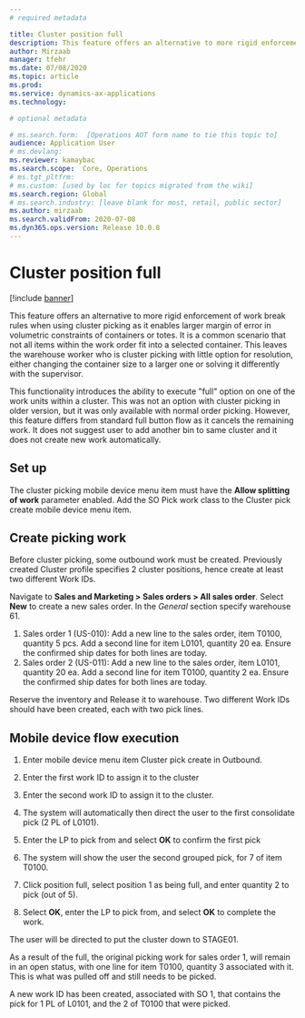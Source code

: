 ```yaml
---
# required metadata

title: Cluster position full
description: This feature offers an alternative to more rigid enforcement of work break rules when using cluster picking as it enables larger margin of error in volumetric constraints of containers or totes. 
author: Mirzaab
manager: tfehr
ms.date: 07/08/2020
ms.topic: article
ms.prod: 
ms.service: dynamics-ax-applications
ms.technology: 

# optional metadata

# ms.search.form:  [Operations AOT form name to tie this topic to]
audience: Application User
# ms.devlang: 
ms.reviewer: kamaybac
ms.search.scope:  Core, Operations
# ms.tgt_pltfrm: 
# ms.custom: [used by loc for topics migrated from the wiki]
ms.search.region: Global
# ms.search.industry: [leave blank for most, retail, public sector]
ms.author: mirzaab
ms.search.validFrom: 2020-07-08
ms.dyn365.ops.version: Release 10.0.8
---
```


# Cluster position full

[!include [banner](../includes/banner.md)]

This feature offers an alternative to more rigid enforcement of work break rules when using cluster picking as it enables larger margin of error in volumetric constraints of containers or totes. It is a common scenario that not all items within the work order fit into a selected container. This leaves the warehouse worker who is cluster picking with little option for resolution, either changing the container size to a larger one or solving it differently with the supervisor.

This functionality introduces the ability to execute "full" option on one of the work units within a cluster. This was not an option with cluster picking in older version, but it was only available with normal order picking. However, this feature differs from standard full button flow as it cancels the remaining work. It does not suggest user to add another bin to same cluster and it does not create new work automatically.

## Set up

The cluster picking mobile device menu item must have the **Allow splitting of work** parameter enabled. Add the SO Pick work class to the Cluster pick create mobile device menu item.

## Create picking work

Before cluster picking, some outbound work must be created. Previously created Cluster profile specifies 2 cluster positions, hence create at least two different Work IDs.

Navigate to **Sales and Marketing \> Sales orders \> All sales order**. Select **New** to create a new sales order. In the _General_ section specify warehouse 61.

1. Sales order 1 (US-010): Add a new line to the sales order, item T0100, quantity 5 pcs. Add a second line for item L0101, quantity 20 ea. Ensure the confirmed ship dates for both lines are today.
2. Sales order 2 (US-011): Add a new line to the sales order, item L0101, quantity 20 ea. Add a second line for item T0100, quantity 2 ea. Ensure the confirmed ship dates for both lines are today.

Reserve the inventory and Release it to warehouse. Two different Work IDs should have been created, each with two pick lines.

## Mobile device flow execution

1. Enter mobile device menu item Cluster pick create in Outbound.

1. Enter the first work ID to assign it to the cluster

1. Enter the second work ID to assign it to the cluster.

1. The system will automatically then direct the user to the first consolidate pick (2 PL of L0101).

1. Enter the LP to pick from and select **OK** to confirm the first pick

1. The system will show the user the second grouped pick, for 7 of item T0100.

1. Click position full, select position 1 as being full, and enter quantity 2 to pick (out of 5).

1. Select **OK**, enter the LP to pick from, and select **OK** to complete the work.

The user will be directed to put the cluster down to STAGE01.

As a result of the full, the original picking work for sales order 1, will remain in an open status, with one line for item T0100, quantity 3 associated with it. This is what was pulled off and still needs to be picked.

A new work ID has been created, associated with SO 1, that contains the pick for 1 PL of L0101, and the 2 of T0100 that were picked.
